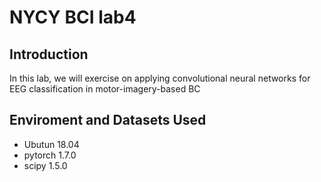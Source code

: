 # NYCY BCI lab4

## Introduction
In this lab, we will exercise on applying convolutional neural networks for EEG 
classification in motor-imagery-based BC

## Enviroment and Datasets Used
* Ubutun  18.04
* pytorch 1.7.0
* scipy 1.5.0
